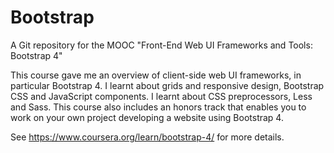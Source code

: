 # Bootstrap
A Git repository for the MOOC "Front-End Web UI Frameworks and Tools: Bootstrap 4"


This course gave me an overview of client-side web UI frameworks, in particular Bootstrap 4.
I learnt about grids and responsive design, Bootstrap CSS and JavaScript components. 
I learnt about CSS preprocessors, Less and Sass.
This course also includes an honors track that enables you to work on your own project developing a website using Bootstrap 4.

See https://www.coursera.org/learn/bootstrap-4/ for more details.
